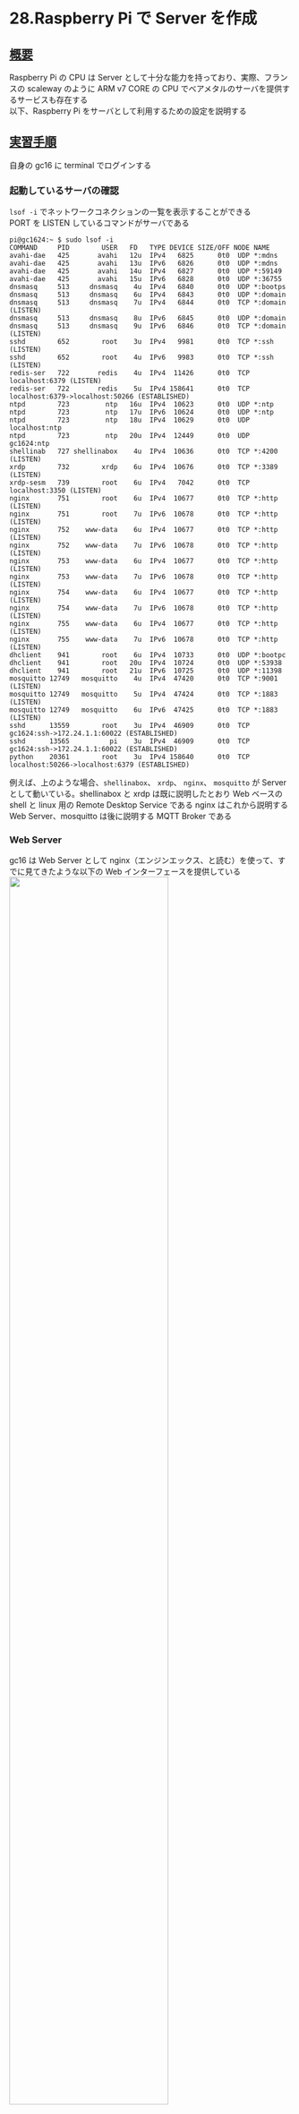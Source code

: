 # 28.Raspberry Pi で Server を作成

## <u>概要</u>
Raspberry Pi の CPU は Server として十分な能力を持っており、実際、フランスの scaleway  のように ARM v7 CORE の CPU でべアメタルのサーバを提供するサービスも存在する  
以下、Raspberry Pi をサーバとして利用するための設定を説明する

## <u>実習手順</u>
自身の gc16 に terminal でログインする

### 起動しているサーバの確認
`lsof -i` でネットワークコネクションの一覧を表示することができる  
PORT を LISTEN しているコマンドがサーバである
```
pi@gc1624:~ $ sudo lsof -i
COMMAND     PID        USER   FD   TYPE DEVICE SIZE/OFF NODE NAME
avahi-dae   425       avahi   12u  IPv4   6825      0t0  UDP *:mdns
avahi-dae   425       avahi   13u  IPv6   6826      0t0  UDP *:mdns
avahi-dae   425       avahi   14u  IPv4   6827      0t0  UDP *:59149
avahi-dae   425       avahi   15u  IPv6   6828      0t0  UDP *:36755
dnsmasq     513     dnsmasq    4u  IPv4   6840      0t0  UDP *:bootps
dnsmasq     513     dnsmasq    6u  IPv4   6843      0t0  UDP *:domain
dnsmasq     513     dnsmasq    7u  IPv4   6844      0t0  TCP *:domain (LISTEN)
dnsmasq     513     dnsmasq    8u  IPv6   6845      0t0  UDP *:domain
dnsmasq     513     dnsmasq    9u  IPv6   6846      0t0  TCP *:domain (LISTEN)
sshd        652        root    3u  IPv4   9981      0t0  TCP *:ssh (LISTEN)
sshd        652        root    4u  IPv6   9983      0t0  TCP *:ssh (LISTEN)
redis-ser   722       redis    4u  IPv4  11426      0t0  TCP localhost:6379 (LISTEN)
redis-ser   722       redis    5u  IPv4 158641      0t0  TCP localhost:6379->localhost:50266 (ESTABLISHED)
ntpd        723         ntp   16u  IPv4  10623      0t0  UDP *:ntp
ntpd        723         ntp   17u  IPv6  10624      0t0  UDP *:ntp
ntpd        723         ntp   18u  IPv4  10629      0t0  UDP localhost:ntp
ntpd        723         ntp   20u  IPv4  12449      0t0  UDP gc1624:ntp
shellinab   727 shellinabox    4u  IPv4  10636      0t0  TCP *:4200 (LISTEN)
xrdp        732        xrdp    6u  IPv4  10676      0t0  TCP *:3389 (LISTEN)
xrdp-sesm   739        root    6u  IPv4   7042      0t0  TCP localhost:3350 (LISTEN)
nginx       751        root    6u  IPv4  10677      0t0  TCP *:http (LISTEN)
nginx       751        root    7u  IPv6  10678      0t0  TCP *:http (LISTEN)
nginx       752    www-data    6u  IPv4  10677      0t0  TCP *:http (LISTEN)
nginx       752    www-data    7u  IPv6  10678      0t0  TCP *:http (LISTEN)
nginx       753    www-data    6u  IPv4  10677      0t0  TCP *:http (LISTEN)
nginx       753    www-data    7u  IPv6  10678      0t0  TCP *:http (LISTEN)
nginx       754    www-data    6u  IPv4  10677      0t0  TCP *:http (LISTEN)
nginx       754    www-data    7u  IPv6  10678      0t0  TCP *:http (LISTEN)
nginx       755    www-data    6u  IPv4  10677      0t0  TCP *:http (LISTEN)
nginx       755    www-data    7u  IPv6  10678      0t0  TCP *:http (LISTEN)
dhclient    941        root    6u  IPv4  10733      0t0  UDP *:bootpc
dhclient    941        root   20u  IPv4  10724      0t0  UDP *:53938
dhclient    941        root   21u  IPv6  10725      0t0  UDP *:11398
mosquitto 12749   mosquitto    4u  IPv4  47420      0t0  TCP *:9001 (LISTEN)
mosquitto 12749   mosquitto    5u  IPv4  47424      0t0  TCP *:1883 (LISTEN)
mosquitto 12749   mosquitto    6u  IPv6  47425      0t0  TCP *:1883 (LISTEN)
sshd      13559        root    3u  IPv4  46909      0t0  TCP gc1624:ssh->172.24.1.1:60022 (ESTABLISHED)
sshd      13565          pi    3u  IPv4  46909      0t0  TCP gc1624:ssh->172.24.1.1:60022 (ESTABLISHED)
python    20361        root    3u  IPv4 158640      0t0  TCP localhost:50266->localhost:6379 (ESTABLISHED)
```  
例えば、上のような場合、`shellinabox`、 `xrdp`、 `nginx`、 `mosquitto` が Server として動いている。shellinabox と xrdp は既に説明したとおり Web ベースの shell と linux 用の Remote Desktop Service である
nginx はこれから説明する Web Server、mosquitto は後に説明する MQTT Broker である

### Web Server
gc16 は Web Server として nginx（エンジンエックス、と読む）を使って、すでに見てきたような以下の Web インターフェースを提供している  
<img src="pic/ss.2017-03-08 21.01.34.png" width="75%">

1. nginx のインストールスクリプトは以下
```
pi@gc1624:~ $ cat -n install/nginx.setup.sh
     1	# NGINX, php
     2	sudo apt-get install nginx
     3	sudo apt-get install php5-fpm
     4	sudo sed -i 's|index index.html index.htm|index index.php index.html index.htm|g' /etc/nginx/sites-enabled/default
     5	sudo sed -i 's|#location ~ \\\.php$ {|location ~ \\\.php$ {|' /etc/nginx/sites-enabled/default
     6	sudo sed -i 's|#\tinclude snippets/fastcgi-php.conf;|\tinclude snippets/fastcgi-php.conf;|g' /etc/nginx/sites-enabled/default
     7	sudo sed -i 's|#\tfastcgi_pass unix:/var/run/php5-fpm.sock;|\tfastcgi_pass unix:/var/run/php5-fpm.sock; }|g' /etc/nginx/sites-enabled/default
```  
ポイントは  
  - 2行: nginx のインストール
  - 3行: php5-fpm のインストール
  - 4 - 7行: nginx 設定ファイルへの php の設定

2. 上のスクリプトの 4 - 7行で修正した nginx 設定ファイル
```
pi@gc1624:~ $ cat -n /etc/nginx/sites-enabled/default
     1	##
     2	# You should look at the following URL's in order to grasp a solid understanding
     3	# of Nginx configuration files in order to fully unleash the power of Nginx.
     4	# http://wiki.nginx.org/Pitfalls
     5	# http://wiki.nginx.org/QuickStart
     6	# http://wiki.nginx.org/Configuration
     7	#
     8	# Generally, you will want to move this file somewhere, and start with a clean
     9	# file but keep this around for reference. Or just disable in sites-enabled.
    10	#
    11	# Please see /usr/share/doc/nginx-doc/examples/ for more detailed examples.
    12	##
    13
    14	# Default server configuration
    15	#
    16	server {
    17		listen 80 default_server;
    18		listen [::]:80 default_server;
    19
    20		# SSL configuration
    21		#
    22		# listen 443 ssl default_server;
    23		# listen [::]:443 ssl default_server;
    24		#
    25		# Self signed certs generated by the ssl-cert package
    26		# Don't use them in a production server!
    27		#
    28		# include snippets/snakeoil.conf;
    29
    30		root /var/www/html;
    31
    32		# Add index.php to the list if you are using PHP
    33		index index.php index.html index.htm index.nginx-debian.html;
    34
    35		server_name _;
    36
    37		location / {
    38			# First attempt to serve request as file, then
    39			# as directory, then fall back to displaying a 404.
    40			try_files $uri $uri/ =404;
    41		}
    42
    43		# pass the PHP scripts to FastCGI server listening on 127.0.0.1:9000
    44		#
    45		location ~ \.php$ {
    46			include snippets/fastcgi-php.conf;
    47		#
    48		#	# With php5-cgi alone:
    49		#	fastcgi_pass 127.0.0.1:9000;
    50		#	# With php5-fpm:
    51			fastcgi_pass unix:/var/run/php5-fpm.sock; }
    52		#}
    53
    54		# deny access to .htaccess files, if Apache's document root
    55		# concurs with nginx's one
    56		#
    57		#location ~ /\.ht {
    58		#	deny all;
    59		#}
    60	}
    61
    62
    63	# Virtual Host configuration for example.com
    64	#
    65	# You can move that to a different file under sites-available/ and symlink that
    66	# to sites-enabled/ to enable it.
    67	#
    68	#server {
    69	#	listen 80;
    70	#	listen [::]:80;
    71	#
    72	#	server_name example.com;
    73	#
    74	#	root /var/www/example.com;
    75	#	index index.html;
    76	#
    77	#	location / {
    78	#		try_files $uri $uri/ =404;
    79	#	}
    80	#}
```  
ポイントは以下
  - 30行: document root は /var/www/html
  - 33行: index ファイルと認識するファイル一覧、左優先
  - 45,46,51行: php の設定のコメントアウトを外す

3. document route の確認  
```
pi@gc1624:~ $ ls /var/www/html
index.nginx-debian.html  index.php  SCRIPT
```  
index.nginx-debian.html と index.php がいるが、index.php が優先  
SCRIPT は gc16 のセキュアストレージ、すでに説明したようにこの中のスクリプトは悪意の第三者から保護される  
```
pi@gc1624:~ $ ls /var/www/html/SCRIPT/
BackupPi_2  gcidx  lost+found  monitor  say  sdt
```

### Web アプリの作成
1. Web ページの作成  
実際に Web ページを作ってみる  
まず、`/var/www/html` に移動し、`gpio` というフォルダを作成する  
```
pi@gc1624:~ $ cd /var/www/html
pi@gc1624:/var/www/html $ sudo mkdir gpio
```  
pgio の所有者を`nginx`の起動ユーザである`www-date`に、所属グループを`pi`にして、group に書き込み権限をあたえる  
尚、一般ニューザに書き込み権限を与えると乗っ取りのリスクが発生する  

```
pi@gc1624:/var/www/html $ ls -la
total 25
drwxr-xr-x 4 root root 4096 Apr  4 22:16 .
drwxr-xr-x 3 root root 4096 Oct 15 19:22 ..
drwxr-xr-x 2 root root 4096 Apr  4 22:16 gpio
-rw-r--r-- 1 root root  764 Apr  4 22:14 gpio.html
-rw-r--r-- 1 root root  764 Apr  4 22:15 gpio.php
-rw-r--r-- 1 root root 1163 Jan 10 22:13 index.nginx-debian.html
lrwxrwxrwx 1 root root   36 Mar 24 22:40 index.php -> /var/www/html/SCRIPT/gcidx/index.php
drwxrwxr-x 8 root pi   1024 Mar 24 22:36 SCRIPT

pi@gc1624:/var/www/html $ sudo chown www-data gpio
pi@gc1624:/var/www/html $ sudo chgrp pi gpio
pi@gc1624:/var/www/html $ sudo chmod g+w gpio
pi@gc1624:/var/www/html $ ls -la
total 25
drwxr-xr-x 4 root     root 4096 Apr  4 22:16 .
drwxr-xr-x 3 root     root 4096 Oct 15 19:22 ..
drwxrwxr-x 2 www-data pi   4096 Apr  4 22:16 gpio
-rw-r--r-- 1 root     root  764 Apr  4 22:14 gpio.html
-rw-r--r-- 1 root     root  764 Apr  4 22:15 gpio.php
-rw-r--r-- 1 root     root 1163 Jan 10 22:13 index.nginx-debian.html
lrwxrwxrwx 1 root     root   36 Mar 24 22:40 index.php -> /var/www/html/SCRIPT/gcidx/index.php
drwxrwxr-x 8 root     pi   1024 Mar 24 22:36 SCRIPT
```  
作成した `gpio` 配下に移動  
```
pi@gc1624:/var/www/html $ cd gpio
pi@gc1624:/var/www/html/gpio $
```  
以下の内容で `index.html` ファイルを作成する
```
<!DOCTYPE html>
<html lang="ja">
<head>
    <meta charset="UTF-8">
    <title>Raspberry Pi GPIO</title>
</head>
<body>
    <p>GPIO 1 = </p>
    <p>GPIO 2 = </p>
    <p>GPIO 3 = </p>
    <p>GPIO 4 = </p>
    <p>GPIO 5 = </p>
    <p>GPIO 6 = </p>
    <p>GPIO 7 = </p>
    <p>GPIO 8 = </p>
    <p>GPIO 9 = </p>
    <p>GPIO 10 = </p>
    <p>GPIO 11 = </p>
    <p>GPIO 12 = </p>
    <p>GPIO 13 = </p>
    <p>GPIO 14 = </p>
    <p>GPIO 15 = </p>
    <p>GPIO 16 = </p>
    <p>GPIO 17 = </p>
    <p>GPIO 18 = </p>
    <p>GPIO 19 = </p>
    <p>GPIO 20 = </p>
    <p>GPIO 21 = </p>
    <p>GPIO 22 = </p>
    <p>GPIO 23 = </p>
    <p>GPIO 24 = </p>
    <p>GPIO 25 = </p>
    <p>GPIO 26 = </p>
    <p>GPIO 27 = </p>
    <p>GPIO 28 = </p>
    <p>GPIO 29 = </p>
</body>
</html>
```  
作成した `index.html` を、アドレス `自分のgc16のホスト名.local/gpio`でブラウザに表示する    
以下のように表示される  
<img src="pic/ss.2017-04-04 22.21.26.png" width="75%">

2. php スクリプトの作成  
html ファイルは静的なファイルをそのまま表示するだけなのでユーザやシステムとのインタラクションを反映させることができない  
そこで、先に作成した html ファイルをひな形として php スクリプトを作成する  

まず、`index.html` を `index.php` にコピーする  
```
pi@gc1624:/var/www/html/gpio $ cp index.html index.php
```  
エディタで index.php を開き、`<p>GPIO 1 = </p>` の行に以下のように php のコードを追加する  
```
<p>GPIO 1 = <?php echo rtrim(`sudo gpio read 1`) ?>></p>
```  
先ほどと同じアドレスで再度ブラウザで表示（再読み込み）すると、下記のように表示される
<img src="pic/ss.2017-04-05 7.33.12.png" width="75%">  
ポイント
  - index.php が index.html に優先されている
  - gpio コマンドを使って gpio1 の値を読んで表示している  

最期に、下記のように変更
```
<!DOCTYPE html>
<html lang="ja">
<head>
    <meta charset="UTF-8">
    <title>Raspberry Pi GPIO</title>
</head>
<body>
<?php
  for ($i = 1; $i < 30; $i++){
    echo '<p>GPIO '.$i.' = '.rtrim(`sudo gpio read $i`).'</p>';
  }
?>
</body>
</html>
```  
再表示すると、以下のように表示される  
<img src="pic/ss.2017-04-05 15.55.46.png" width="75%">  
